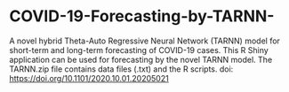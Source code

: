 # COVID-19-Forecasting-by-TARNN-
A novel hybrid Theta-Auto Regressive Neural Network (TARNN) model for short-term and long-term forecasting of COVID-19 cases.
This R Shiny application can be used for forecasting by the novel TARNN model.
The TARNN.zip file contains data files (.txt) and the R scripts. 
doi: https://doi.org/10.1101/2020.10.01.20205021
